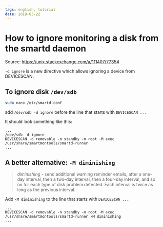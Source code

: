 ```yaml
---
tags: english, tutorial
date: 2018-03-22
---
```


# How to ignore monitoring a disk from the smartd daemon

Source: <https://unix.stackexchange.com/a/111407/77354>

`-d ignore` is a new directive which allows ignoring a device from DEVICESCAN.

## To ignore disk `/dev/sdb`

```bash
sudo nano /etc/smartd.conf
```

add `/dev/sdb -d ignore` before the line that starts with `DEVICESCAN ...`

It should look something like this:

```
...
/dev/sdb -d ignore
DEVICESCAN -d removable -n standby -m root -M exec /usr/share/smartmontools/smartd-runner
...
```

## A better alternative: `-M diminishing`

> *diminishing* - send additional warning reminder emails, after a one-day interval, then a two-day interval, then a four-day interval, and so on for each type of disk problem detected. Each interval is twice as long as the previous interval.

Add `-M diminishing` to the line that starts with `DEVICESCAN ...`

```
...
DEVICESCAN -d removable -n standby -m root -M exec /usr/share/smartmontools/smartd-runner -M diminishing
...
```
